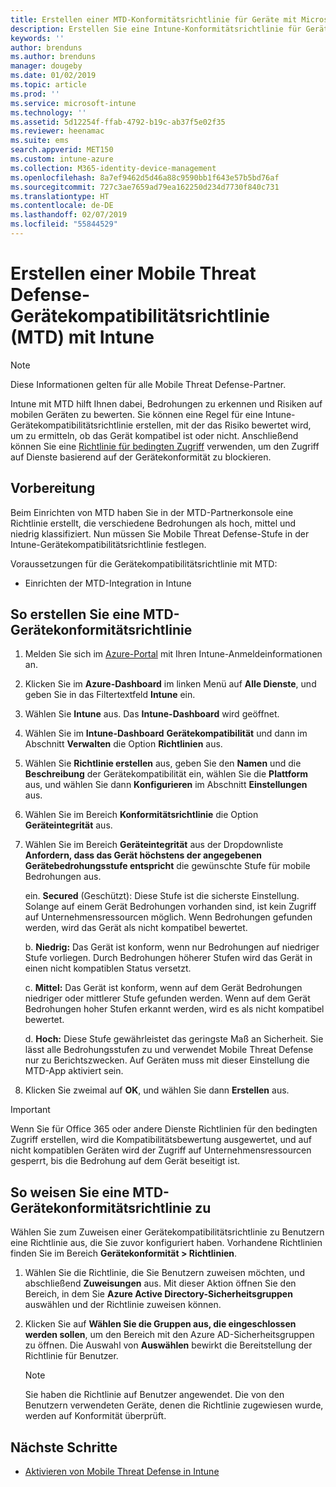 ```yaml
---
title: Erstellen einer MTD-Konformitätsrichtlinie für Geräte mit Microsoft Intune | Microsoft Intune
description: Erstellen Sie eine Intune-Konformitätsrichtlinie für Geräte, die die Bedrohungsstufen Ihres MTD-Partners verwendet, um zu ermitteln, ob ein mobiles Gerät auf Unternehmensressourcen zugreifen darf.
keywords: ''
author: brenduns
ms.author: brenduns
manager: dougeby
ms.date: 01/02/2019
ms.topic: article
ms.prod: ''
ms.service: microsoft-intune
ms.technology: ''
ms.assetid: 5d12254f-ffab-4792-b19c-ab37f5e02f35
ms.reviewer: heenamac
ms.suite: ems
search.appverid: MET150
ms.custom: intune-azure
ms.collection: M365-identity-device-management
ms.openlocfilehash: 8a7ef9462d5d46a88c9590bb1f643e57b5bd76af
ms.sourcegitcommit: 727c3ae7659ad79ea162250d234d7730f840c731
ms.translationtype: HT
ms.contentlocale: de-DE
ms.lasthandoff: 02/07/2019
ms.locfileid: "55844529"
---
```

# <a name="create-mobile-threat-defense-mtd-device-compliance-policy-with-intune"></a>Erstellen einer Mobile Threat Defense-Gerätekompatibilitätsrichtlinie (MTD) mit Intune

> [!NOTE] 
> Diese Informationen gelten für alle Mobile Threat Defense-Partner.

Intune mit MTD hilft Ihnen dabei, Bedrohungen zu erkennen und Risiken auf mobilen Geräten zu bewerten. Sie können eine Regel für eine Intune-Gerätekompatibilitätsrichtlinie erstellen, mit der das Risiko bewertet wird, um zu ermitteln, ob das Gerät kompatibel ist oder nicht. Anschließend können Sie eine [Richtlinie für bedingten Zugriff](create-conditional-access-intune.md) verwenden, um den Zugriff auf Dienste basierend auf der Gerätekonformität zu blockieren.

## <a name="before-you-begin"></a>Vorbereitung

Beim Einrichten von MTD haben Sie in der MTD-Partnerkonsole eine Richtlinie erstellt, die verschiedene Bedrohungen als hoch, mittel und niedrig klassifiziert. Nun müssen Sie Mobile Threat Defense-Stufe in der Intune-Gerätekompatibilitätsrichtlinie festlegen.

Voraussetzungen für die Gerätekompatibilitätsrichtlinie mit MTD:

-   Einrichten der MTD-Integration in Intune

## <a name="to-create-an-mtd-device-compliance-policy"></a>So erstellen Sie eine MTD-Gerätekonformitätsrichtlinie

1.  Melden Sie sich im [Azure-Portal](https://portal.azure.com/) mit Ihren Intune-Anmeldeinformationen an.

2.  Klicken Sie im **Azure-Dashboard** im linken Menü auf **Alle Dienste**, und geben Sie in das Filtertextfeld **Intune** ein.

3.  Wählen Sie **Intune** aus. Das **Intune-Dashboard** wird geöffnet.

4. Wählen Sie im **Intune-Dashboard** **Gerätekompatibilität** und dann im Abschnitt **Verwalten** die Option **Richtlinien** aus.

5.  Wählen Sie **Richtlinie erstellen** aus, geben Sie den **Namen** und die **Beschreibung** der Gerätekompatibilität ein, wählen Sie die **Plattform** aus, und wählen Sie dann **Konfigurieren** im Abschnitt **Einstellungen** aus.

6.  Wählen Sie im Bereich **Konformitätsrichtlinie** die Option **Geräteintegrität** aus.

7.  Wählen Sie im Bereich **Geräteintegrität** aus der Dropdownliste **Anfordern, dass das Gerät höchstens der angegebenen Gerätebedrohungsstufe entspricht** die gewünschte Stufe für mobile Bedrohungen aus.

    ein.  **Secured** (Geschützt): Diese Stufe ist die sicherste Einstellung. Solange auf einem Gerät Bedrohungen vorhanden sind, ist kein Zugriff auf Unternehmensressourcen möglich. Wenn Bedrohungen gefunden werden, wird das Gerät als nicht kompatibel bewertet.

    b.  **Niedrig:** Das Gerät ist konform, wenn nur Bedrohungen auf niedriger Stufe vorliegen. Durch Bedrohungen höherer Stufen wird das Gerät in einen nicht kompatiblen Status versetzt.

    c.  **Mittel:** Das Gerät ist konform, wenn auf dem Gerät Bedrohungen niedriger oder mittlerer Stufe gefunden werden. Wenn auf dem Gerät Bedrohungen hoher Stufen erkannt werden, wird es als nicht kompatibel bewertet.

    d.  **Hoch:** Diese Stufe gewährleistet das geringste Maß an Sicherheit. Sie lässt alle Bedrohungsstufen zu und verwendet Mobile Threat Defense nur zu Berichtszwecken. Auf Geräten muss mit dieser Einstellung die MTD-App aktiviert sein.

8.  Klicken Sie zweimal auf **OK**, und wählen Sie dann **Erstellen** aus.

> [!IMPORTANT]
> Wenn Sie für Office 365 oder andere Dienste Richtlinien für den bedingten Zugriff erstellen, wird die Kompatibilitätsbewertung ausgewertet, und auf nicht kompatiblen Geräten wird der Zugriff auf Unternehmensressourcen gesperrt, bis die Bedrohung auf dem Gerät beseitigt ist.

## <a name="to-assign-an-mtd-device-compliance-policy"></a>So weisen Sie eine MTD-Gerätekonformitätsrichtlinie zu

Wählen Sie zum Zuweisen einer Gerätekompatibilitätsrichtlinie zu Benutzern eine Richtlinie aus, die Sie zuvor konfiguriert haben. Vorhandene Richtlinien finden Sie im Bereich **Gerätekonformität > Richtlinien**.

1. Wählen Sie die Richtlinie, die Sie Benutzern zuweisen möchten, und abschließend **Zuweisungen** aus. Mit dieser Aktion öffnen Sie den Bereich, in dem Sie **Azure Active Directory-Sicherheitsgruppen** auswählen und der Richtlinie zuweisen können.

2. Klicken Sie auf **Wählen Sie die Gruppen aus, die eingeschlossen werden sollen**, um den Bereich mit den Azure AD-Sicherheitsgruppen zu öffnen.  Die Auswahl von **Auswählen** bewirkt die Bereitstellung der Richtlinie für Benutzer.

    > [!NOTE] 
    > Sie haben die Richtlinie auf Benutzer angewendet. Die von den Benutzern verwendeten Geräte, denen die Richtlinie zugewiesen wurde, werden auf Konformität überprüft.

## <a name="next-steps"></a>Nächste Schritte

- [Aktivieren von Mobile Threat Defense in Intune](mtd-connector-enable.md)
